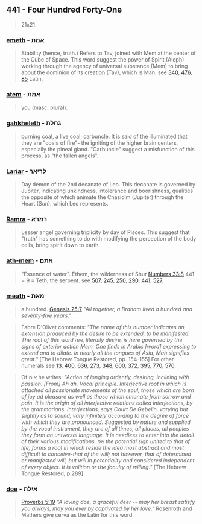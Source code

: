 ## 441 - Four Hundred Forty-One
> 21x21.

### [emeth](/keys/AMTh) - אמת
> Stability (hence, truth.) Refers to Tav, joined with Mem at the center of the Cube of Space. This word suggest the power of Spirit (Aleph) working through the agency of universal substance (Mem) to bring about the dominion of its creation (Tav), which is Man. see [340](340), [476](476), [85](85) Latin.

### [atem](/keys/AMTh) - אמת
> you (masc. plural).

### [gahkheleth](/keys/GChLTh) - גחלת
> burning coal, a live coal; carbuncle. It is said of the illuminated that they are "coals of fire"- the igniting of the higher brain centers, especially the pineal gland. "Carbuncle" suggest a misfunction of this process, as "the fallen angels".

### [Lariar](/keys/LRIAR) - לריאר
> Day demon of the 2nd decanate of Leo. This decanate is governed by Jupiter, indicating unkindness, intolerance and boorishness, qualities the opposite of which animate the Chasidim (Jupiter) through the Heart (Sun). which Leo represents.

### [Ramra](/keys/RMRA) - רמרא
> Lesser angel governing triplicity by day of Pisces. This suggest that "truth" has something to do with modifying the perception of the body cells, bring spirit down to earth.

### [ath-mem](/keys/AThM) - אתם
> "Essence of water". Ethem, the wilderness of Shur [Numbers 33:8](http://biblehub.com/numbers/33-8.htm) 441 = 9 = Teth, the serpent. see [507](507), [245](245), [250](250), [290](290), [441](441), [527](527).

### [meath](/keys/MATh) - מאת
> a hundred. [Genesis 25:7](http://biblehub.com/genesis/25-7.htm) *"All together, a Braham lived a hundred and seventy-five years."*

> Fabre D'Olivet comments: *"The name of this number indicates an extension produced by the desire to be extended, to be manifested. The root of this word אוה, literally desire, is here governed by the signs of exterior action Mem. One finds in Arabic [word] expressing to extend and to dilate. In nearly all the tongues of Asia, Mah signifies great."* [The Hebrew Tongue Restored, pp. 154-155] For other numerals see [13](13), [400](400), [636](636), [273](273), [348](348), [600](600), [372](372), [395](395), [770](770), [570](570).

> Of אוה he writes: *"Action of longing ardently, desiring, inclining with passion. [From] Ah ah. Vocal principle. Interjective root in which is attached all passionate movements of the soul, those which are born of joy ad pleasure as well as those which emanate from sorrow and pain. It is the origin of all interjective relations called interjections, by the grammarians. Interjections, says Court De Gebelin, varying but slightly as to sound, vary infinitely according to the degree of force with which they are pronounced. Suggested by nature and supplied by the vocal instrument, they are of all times, all places, all peoples they form an universal language. It is needless to enter into the detail of their various modifications. אה the potential sign united to that of life, forms a root in which reside the idea most abstract and most difficult to conceive-that of the will; not however, that of determined or manifested will, but will in potentiality and considered independent of every object. It is volition or the faculty of willing."* [The Hebrew Tongue Restored, p.289]

### [doe](/keys/AILTh) - אילת
> [Proverbs 5:19](http://biblehub.com/proverbs/5-19.htm) *"A loving doe, a graceful deer -- may her breast satisfy you always, may you ever by captivated by her love."* Rosenroth and Mathers give cerva as the Latin for this word.